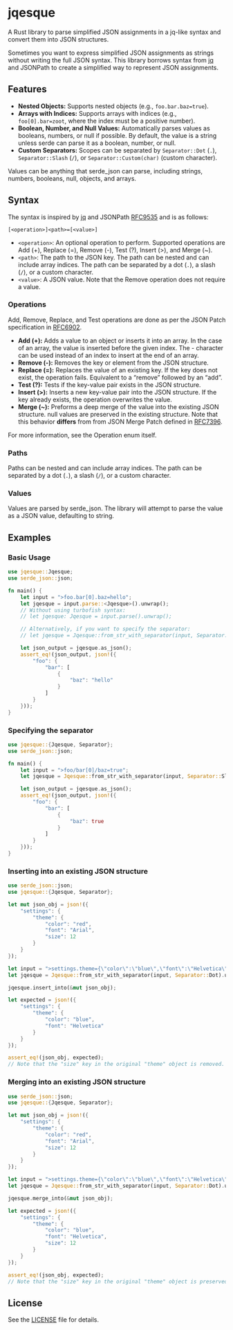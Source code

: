 # jqesque

A Rust library to parse simplified JSON assignments in a jq-like syntax and convert them into JSON structures.

Sometimes you want to express simplified JSON assignments as strings without writing the full JSON syntax. This library borrows syntax from [jq](https://jqlang.github.io/jq/) and JSONPath to create a simplified way to represent JSON assignments.

## Features

- **Nested Objects:** Supports nested objects (e.g., `foo.bar.baz=true`).
- **Arrays with Indices:** Supports arrays with indices (e.g., `foo[0].bar=zoot`, where the index must be a positive number).
- **Boolean, Number, and Null Values:** Automatically parses values as booleans, numbers, or null if possible. By default, the value is a string unless serde can parse it as a boolean, number, or null.
- **Custom Separators:** Scopes can be separated by `Separator::Dot` (`.`), `Separator::Slash` (`/`), or `Separator::Custom(char)` (custom character).

Values can be anything that serde_json can parse, including strings, numbers, booleans, null, objects, and arrays.

## Syntax

The syntax is inspired by [jq](https://jqlang.github.io/jq/) and JSONPath [RFC9535](https://datatracker.ietf.org/doc/html/rfc9535) and is as follows:

```text
[<operation>]<path>=[<value>]
```

- `<operation>`: An optional operation to perform. Supported operations are Add (+), Replace (=), Remove (-), Test (?), Insert (>), and Merge (~).
- `<path>`: The path to the JSON key. The path can be nested and can include array indices. The path can be separated by a dot (`.`), a slash (`/`), or a custom character.
- `<value>`: A JSON value. Note that the Remove operation does not require a value.

### Operations

Add, Remove, Replace, and Test operations are done as per the JSON Patch specification in [RFC6902](https://datatracker.ietf.org/doc/html/rfc6902/).

- **Add (+):** Adds a value to an object or inserts it into an array. In the case of an array, the value is inserted before the given index. The - character can be used instead of an index to insert at the end of an array.
- **Remove (-):** Removes the key or element from the JSON structure.
- **Replace (=):** Replaces the value of an existing key. If the key does not exist, the operation fails. Equivalent to a “remove” followed by an “add”.
- **Test (?):** Tests if the key-value pair exists in the JSON structure.
- **Insert (>):** Inserts a new key-value pair into the JSON structure. If the key already exists, the operation overwrites the value.
- **Merge (~):** Preforms a deep merge of the value into the existing JSON structure. null values are preserved in the existing structure. Note that this behavior **differs** from from JSON Merge Patch defined in [RFC7396](https://datatracker.ietf.org/doc/html/rfc7396).

For more information, see the Operation enum itself.

### Paths

Paths can be nested and can include array indices. The path can be separated by a dot (`.`), a slash (`/`), or a custom character.

### Values

Values are parsed by serde_json. The library will attempt to parse the value as a JSON value, defaulting to string.

## Examples

### Basic Usage

```rust
use jqesque::Jqesque;
use serde_json::json;

fn main() {
    let input = ">foo.bar[0].baz=hello";
    let jqesque = input.parse::<Jqesque>().unwrap();
    // Without using turbofish syntax:
    // let jqesque: Jqesque = input.parse().unwrap();

    // Alternatively, if you want to specify the separator:
    // let jqesque = Jqesque::from_str_with_separator(input, Separator::Dot).unwrap();

    let json_output = jqesque.as_json();
    assert_eq!(json_output, json!({
        "foo": {
            "bar": [
                {
                    "baz": "hello"
                }
            ]
        }
    }));
}
```

### Specifying the separator

```rust
use jqesque::{Jqesque, Separator};
use serde_json::json;

fn main() {
    let input = ">foo/bar[0]/baz=true";
    let jqesque = Jqesque::from_str_with_separator(input, Separator::Slash).unwrap();

    let json_output = jqesque.as_json();
    assert_eq!(json_output, json!({
        "foo": {
            "bar": [
                {
                    "baz": true
                }
            ]
        }
    }));
}
```

### Inserting into an existing JSON structure

```rust
use serde_json::json;
use jqesque::{Jqesque, Separator};

let mut json_obj = json!({
    "settings": {
        "theme": {
            "color": "red",
            "font": "Arial",
            "size": 12
        }
    }
});

let input = ">settings.theme={\"color\":\"blue\",\"font\":\"Helvetica\"}";
let jqesque = Jqesque::from_str_with_separator(input, Separator::Dot).unwrap();

jqesque.insert_into(&mut json_obj);

let expected = json!({
    "settings": {
        "theme": {
            "color": "blue",
            "font": "Helvetica"
        }
    }
});

assert_eq!(json_obj, expected);
// Note that the "size" key in the original "theme" object is removed.
```

### Merging into an existing JSON structure

```rust
use serde_json::json;
use jqesque::{Jqesque, Separator};

let mut json_obj = json!({
    "settings": {
        "theme": {
            "color": "red",
            "font": "Arial",
            "size": 12
        }
    }
});

let input = ">settings.theme={\"color\":\"blue\",\"font\":\"Helvetica\"}";
let jqesque = Jqesque::from_str_with_separator(input, Separator::Dot).unwrap();

jqesque.merge_into(&mut json_obj);

let expected = json!({
    "settings": {
        "theme": {
            "color": "blue",
            "font": "Helvetica",
            "size": 12
        }
    }
});

assert_eq!(json_obj, expected);
// Note that the "size" key in the original "theme" object is preserved.
```

## License

See the [LICENSE](LICENSE) file for details.
